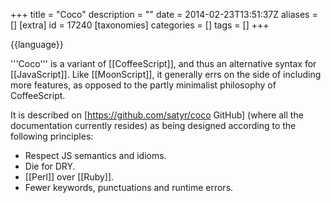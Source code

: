 +++
title = "Coco"
description = ""
date = 2014-02-23T13:51:37Z
aliases = []
[extra]
id = 17240
[taxonomies]
categories = []
tags = []
+++

{{language}}

'''Coco''' is a variant of [[CoffeeScript]], and thus an alternative syntax for [[JavaScript]]. Like [[MoonScript]], it generally errs on the side of including more features, as opposed to the partly minimalist philosophy of CoffeeScript.

It is described on [https://github.com/satyr/coco GitHub] (where all the documentation currently resides) as being designed according to the following principles:

* Respect JS semantics and idioms.
* Die for DRY.
* [[Perl]] over [[Ruby]].
* Fewer keywords, punctuations and runtime errors.
